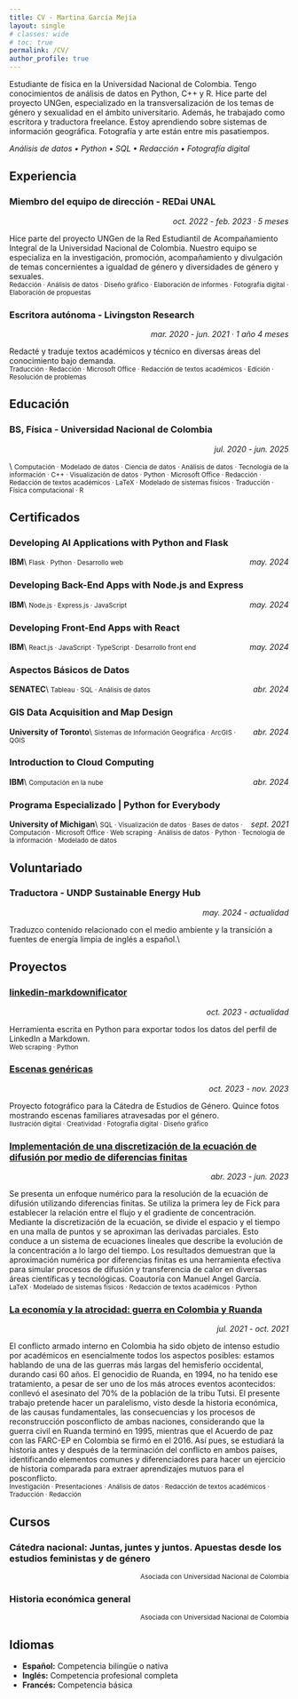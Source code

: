 ```yaml
---
title: CV - Martina García Mejía
layout: single
# classes: wide
# toc: true
permalink: /CV/
author_profile: true
---
```

Estudiante de física en la Universidad Nacional de Colombia. Tengo conocimientos de análisis de datos en Python, C++ y R. Hice parte del proyecto UNGen, especializado en la transversalización de los temas de género y sexualidad en el ámbito universitario. Además, he trabajado como escritora y traductora freelance. Estoy aprendiendo sobre sistemas de información geográfica. Fotografía y arte están entre mis pasatiempos.

*Análisis de datos • Python • SQL • Redacción • Fotografía digital*


## Experiencia
<h3>Miembro del equipo de dirección - REDai UNAL</h3>
<p align="right"><i>oct. 2022 - feb. 2023 · 5 meses</i></p>

Hice parte del proyecto UNGen de la Red Estudiantil de Acompañamiento Integral de la Universidad Nacional de Colombia. Nuestro equipo se especializa en la investigación, promoción, acompañamiento y divulgación de temas concernientes a igualdad de género y diversidades de género y sexuales.\
<small>Redacción · Análisis de datos · Diseño gráfico · Elaboración de informes · Fotografía digital · Elaboración de propuestas</small>

<h3>Escritora autónoma - Livingston Research</h3>
<p align="right"><i>mar. 2020 - jun. 2021 · 1 año 4 meses</i></p>

Redacté y traduje textos académicos y técnico en diversas áreas del conocimiento bajo demanda.\
<small>Traducción · Redacción · Microsoft Office · Redacción de textos académicos · Edición · Resolución de problemas</small>


## Educación
<h3>BS, Física - Universidad Nacional de Colombia</h3>
<p align="right"><i>jul. 2020 - jun. 2025</i></p>\
<small>Computación · Modelado de datos · Ciencia de datos · Análisis de datos · Tecnología de la información · C++ · Visualización de datos · Python · Microsoft Office · Redacción · Redacción de textos académicos · LaTeX · Modelado de sistemas físicos · Traducción · Física computacional · R</small>


## Certificados
### Developing AI Applications with Python and Flask
<p> <span style="float:left;"><b>IBM</b></span> <span style="float:right;"><i>may. 2024</i></span> </p>\
<small>Flask · Python · Desarrollo web</small>

### Developing Back-End Apps with Node.js and Express
<p> <span style="float:left;"><b>IBM</b></span> <span style="float:right;"><i>may. 2024</i></span> </p>\
<small>Node.js · Express.js · JavaScript</small>

### Developing Front-End Apps with React
<p> <span style="float:left;"><b>IBM</b></span> <span style="float:right;"><i>may. 2024</i></span> </p>\
<small>React.js · JavaScript · TypeScript · Desarrollo front end</small>

### Aspectos Básicos de Datos
<p> <span style="float:left;"><b>SENATEC</b></span> <span style="float:right;"><i>abr. 2024</i></span> </p>\
<small>Tableau · SQL · Análisis de datos</small>

### GIS Data Acquisition and Map Design
<p> <span style="float:left;"><b>University of Toronto</b></span> <span style="float:right;"><i>abr. 2024</i></span> </p>\
<small>Sistemas de Información Geográfica · ArcGIS · QGIS</small>

### Introduction to Cloud Computing
<p> <span style="float:left;"><b>IBM</b></span> <span style="float:right;"><i>abr. 2024</i></span> </p>\
<small>Computación en la nube</small>

### Programa Especializado | Python for Everybody
<p> <span style="float:left;"><b>University of Michigan</b></span> <span style="float:right;"><i>sept. 2021</i></span> </p>\
<small>SQL · Visualización de datos · Bases de datos · Computación · Microsoft Office · Web scraping · Análisis de datos · Python · Tecnología de la información · Modelado de datos</small>


## Voluntariado
<h3>Traductora - UNDP Sustainable Energy Hub</h3>
<p align="right"><i>may. 2024 - actualidad</i></p>

Traduzco contenido relacionado con el medio ambiente y la transición a fuentes de energía limpia de inglés a español.\


## Proyectos
### [linkedin-markdownificator](/portfolio/linkedin-markdownificator/)
<p align="right"><i>oct. 2023 - actualidad</i></p>

Herramienta escrita en Python para exportar todos los datos del perfil de LinkedIn a Markdown.\
<small>Web scraping · Python</small>

### [Escenas genéricas](https://www.behance.net/gallery/185544357/Escenas-genricas)
<p align="right"><i>oct. 2023 - nov. 2023</i></p>

Proyecto fotográfico para la Cátedra de Estudios de Género. Quince fotos mostrando escenas familiares atravesadas por el género.\
<small>Ilustración digital · Creatividad · Fotografía digital · Diseño gráfico</small>

### [Implementación de una discretización de la ecuación de difusión por medio de diferencias finitas](/portfolio/ecuacion-de-difusion/)
<p align="right"><i>abr. 2023 - jun. 2023</i></p>

Se presenta un enfoque numérico para la resolución de la ecuación de difusión utilizando diferencias finitas. Se utiliza la primera ley de Fick para establecer la relación entre el flujo y el gradiente de concentración. Mediante la discretización de la ecuación, se divide el espacio y el tiempo en una malla de puntos y se aproximan las derivadas parciales. Esto conduce a un sistema de ecuaciones lineales que describe la evolución de la concentración a lo largo del tiempo. Los resultados demuestran que la aproximación numérica por diferencias finitas es una herramienta efectiva para simular procesos de difusión y transferencia de calor en diversas áreas científicas y tecnológicas. Coautoría con Manuel Angel García.\
<small>LaTeX · Modelado de sistemas físicos · Redacción de textos académicos · Python</small>

### [La economía y la atrocidad: guerra en Colombia y Ruanda](/blog/economia-y-atrocidad/)
<p align="right"><i>jul. 2021 - oct. 2021</i></p>

El conflicto armado interno en Colombia ha sido objeto de intenso estudio por académicos en esencialmente todos los aspectos posibles: estamos hablando de una de las guerras más largas del hemisferio occidental, durando casi 60 años. El genocidio de Ruanda, en 1994, no ha tenido ese tratamiento, a pesar de ser uno de los más atroces eventos acontecidos: conllevó el asesinato del 70% de la población de la tribu Tutsi. El presente trabajo pretende hacer un paralelismo, visto desde la historia económica, de las causas fundamentales, las consecuencias y los procesos de reconstrucción posconflicto de ambas naciones, considerando que la guerra civil en Ruanda terminó en 1995, mientras que el Acuerdo de paz con las FARC-EP en Colombia se firmó en el 2016. Así pues, se estudiará la historia antes y después de la terminación del conflicto en ambos países, identificando elementos comunes y diferenciadores para hacer un ejercicio de historia comparada para extraer aprendizajes mutuos para el posconflicto.\
<small>Investigación · Presentaciones · Análisis de datos · Redacción de textos académicos · Traducción · Redacción</small>


## Cursos

### Cátedra nacional: Juntas, juntes y juntos. Apuestas desde los estudios feministas y de género
<p align="right"><small>Asociada con Universidad Nacional de Colombia</small></p>

### Historia económica general
<p align="right"><small>Asociada con Universidad Nacional de Colombia</small></p>


## Idiomas
- **Español:** Competencia bilingüe o nativa
- **Inglés:** Competencia profesional completa
- **Francés:** Competencia básica
